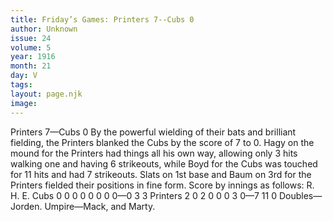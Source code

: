 ```yaml
---
title: Friday’s Games: Printers 7--Cubs 0
author: Unknown
issue: 24
volume: 5
year: 1916
month: 21
day: V
tags:
layout: page.njk
image:
---
```

Printers 7—Cubs 0      By the powerful wielding of their bats and brilliant fielding, the Printers blanked the Cubs by the score of 7 to 0.    Hagy on the mound for the Printers had things all his own way, allowing only 3 hits walking one and having 6 strikeouts, while Boyd for the Cubs was touched for 11 hits and had 7 strikeouts.   Slats on 1st base and Baum on 3rd for the Printers fielded their positions in fine form.    Score by innings as follows:   R. H. E. Cubs 0 0 0 0 0 0 0 0—0 3 3 Printers 2 0 2 0 0 0 3 0—7 11 0   Doubles—Jorden.   Umpire—Mack, and Marty.   
